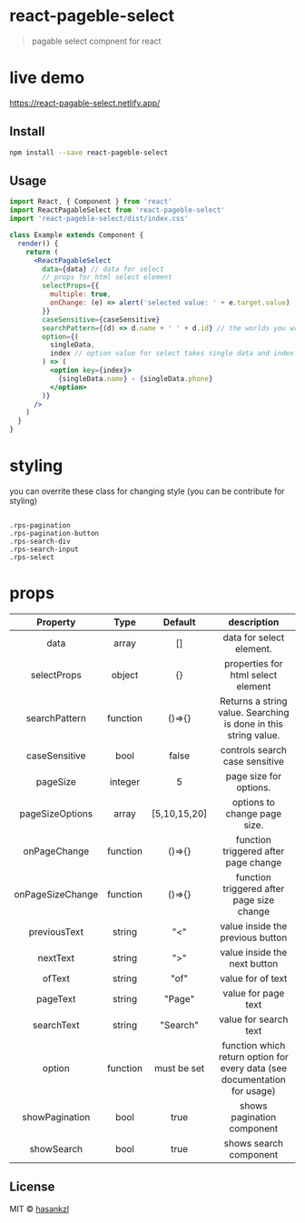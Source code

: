 # react-pageble-select

> pagable select compnent for react

# live demo

https://react-pagable-select.netlify.app/

## Install

```bash
npm install --save react-pageble-select
```

## Usage

```jsx
import React, { Component } from 'react'
import ReactPagableSelect from 'react-pageble-select'
import 'react-pageble-select/dist/index.css'

class Example extends Component {
  render() {
    return (
      <ReactPagableSelect
        data={data} // data for select
        // props for html select element
        selectProps={{
          multiple: true,
          onChange: (e) => alert('selected value: ' + e.target.value)
        }}
        caseSensitive={caseSensitive}
        searchPattern={(d) => d.name + ' ' + d.id} // the worlds you write in search box will be searched in search pattern
        option={(
          singleData,
          index // option value for select takes single data and index
        ) => (
          <option key={index}>
            {singleData.name} - {singleData.phone}
          </option>
        )}
      />
    )
  }
}
```

# styling

you can overrite these class for changing style (you can be contribute for styling)

```

.rps-pagination
.rps-pagination-button
.rps-search-div
.rps-search-input
.rps-select
```

# props

|     Property     |   Type   |   Default    |                                description                                |
| :--------------: | :------: | :----------: | :-----------------------------------------------------------------------: |
|       data       |  array   |      []      |                         data for select element.                          |
|   selectProps    |  object  |      {}      |                    properties for html select element                     |
|  searchPattern   | function |    ()=>{}    |      Returns a string value. Searching is done in this string value.      |
|  caseSensitive   |   bool   |    false     |                      controls search case sensitive                       |
|     pageSize     | integer  |      5       |                          page size for options.                           |
| pageSizeOptions  |  array   | [5,10,15,20] |                       options to change page size.                        |
|   onPageChange   | function |    ()=>{}    |                   function triggered after page change                    |
| onPageSizeChange | function |    ()=>{}    |                 function triggered after page size change                 |
|   previousText   |  string  |     "<"      |                     value inside the previous button                      |
|     nextText     |  string  |     ">"      |                       value inside the next button                        |
|      ofText      |  string  |     "of"     |                             value for of text                             |
|     pageText     |  string  |    "Page"    |                            value for page text                            |
|    searchText    |  string  |   "Search"   |                           value for search text                           |
|      option      | function | must be set  | function which return option for every data (see documentation for usage) |
|  showPagination  |   bool   |     true     |                        shows pagination component                         |
|    showSearch    |   bool   |     true     |                          shows search component                           |

## License

MIT © [hasankzl](https://github.com/hasankzl)

```

```
